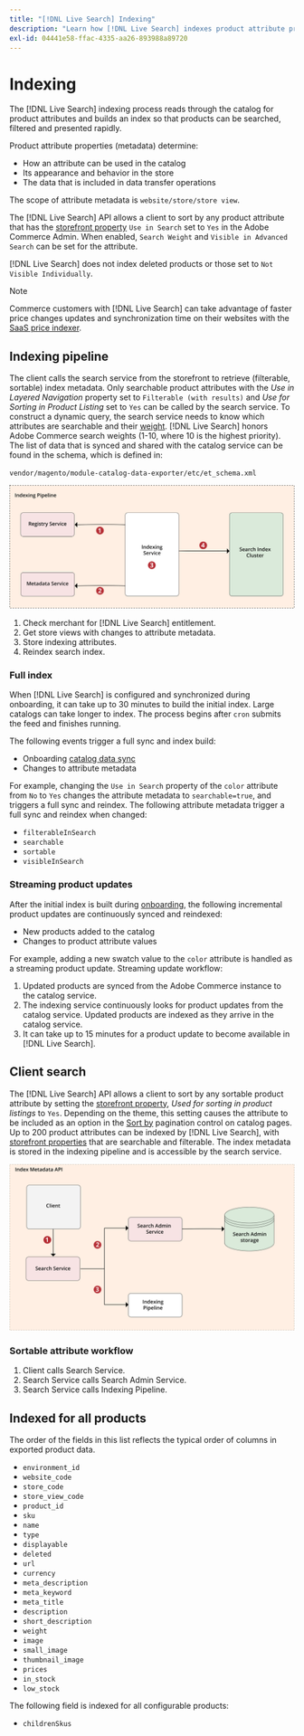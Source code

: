 ```yaml
---
title: "[!DNL Live Search] Indexing"
description: "Learn how [!DNL Live Search] indexes product attribute properties."
exl-id: 04441e58-ffac-4335-aa26-893988a89720
---
```

# Indexing

The [!DNL Live Search] indexing process reads through the catalog for product attributes and builds an index so that products can be searched, filtered and presented rapidly.

Product attribute properties (metadata) determine:

* How an attribute can be used in the catalog
* Its appearance and behavior in the store
* The data that is included in data transfer operations

The scope of attribute metadata is `website/store/store view`.

The [!DNL Live Search] API allows a client to sort by any product attribute that has the [storefront property](https://experienceleague.adobe.com/docs/commerce-admin/catalog/product-attributes/product-attributes.html) `Use in Search` set to `Yes` in the Adobe Commerce Admin. When enabled, `Search Weight` and `Visible in Advanced Search` can be set for the attribute.

[!DNL Live Search] does not index deleted products or those set to `Not Visible Individually`.

>[!NOTE]
>
> Commerce customers with [!DNL Live Search] can take advantage of faster price changes updates and synchronization time on their websites with the [SaaS price indexer](../price-index/index.md).

## Indexing pipeline

The client calls the search service from the storefront to retrieve (filterable, sortable) index metadata. Only searchable product attributes with the *Use in Layered Navigation* property set to `Filterable (with results)` and *Use for Sorting in Product Listing* set to `Yes` can be called by the search service.
To construct a dynamic query, the search service needs to know which attributes are searchable and their [weight](https://experienceleague.adobe.com/docs/commerce-admin/catalog/catalog/search/search-results.html#weighted-search). [!DNL Live Search] honors Adobe Commerce search weights (1-10, where 10 is the highest priority). The list of data that is synced and shared with the catalog service can be found in the schema, which is defined in:

`vendor/magento/module-catalog-data-exporter/etc/et_schema.xml`

![[!DNL Live Search] indexing client search diagram](assets/indexing-pipeline.svg)

1. Check merchant for [!DNL Live Search] entitlement.
1. Get store views with changes to attribute metadata.
1. Store indexing attributes.
1. Reindex search index.

### Full index

When [!DNL Live Search] is configured and synchronized during onboarding, it can take up to 30 minutes to build the initial index. Large catalogs can take longer to index. The process begins after `cron` submits the feed and finishes running.

The following events trigger a full sync and index build:

* Onboarding [catalog data sync](install.md#synchronize-catalog-data)
* Changes to attribute metadata

For example, changing the `Use in Search` property of the `color` attribute from `No` to `Yes` changes the attribute metadata to `searchable=true`, and triggers a full sync and reindex. The following attribute metadata trigger a full sync and reindex when changed:

* `filterableInSearch`
* `searchable`
* `sortable`
* `visibleInSearch`

### Streaming product updates

After the initial index is built during [onboarding](install.md#synchronize-catalog-data), the following incremental product updates are continuously synced and reindexed:

* New products added to the catalog
* Changes to product attribute values

For example, adding a new swatch value to the `color` attribute is handled as a streaming product update.
Streaming update workflow:

1. Updated products are synced from the Adobe Commerce instance to the catalog service.
1. The indexing service continuously looks for product updates from the catalog service. Updated products are indexed as they arrive in the catalog service.
1. It can take up to 15 minutes for a product update to become available in [!DNL Live Search].

## Client search

The [!DNL Live Search] API allows a client to sort by any sortable product attribute by setting the [storefront property](https://experienceleague.adobe.com/docs/commerce-admin/catalog/product-attributes/product-attributes.html), *Used for sorting in product listings* to `Yes`. Depending on the theme, this setting causes the attribute to be included as an option in the [Sort by](https://experienceleague.adobe.com/docs/commerce-admin/catalog/catalog/navigation/navigation.html) pagination control on catalog pages. Up to 200 product attributes can be indexed by [!DNL Live Search], with [storefront properties](https://experienceleague.adobe.com/docs/commerce-admin/catalog/product-attributes/product-attributes.html) that are searchable and filterable.
The index metadata is stored in the indexing pipeline and is accessible by the search service.

![[!DNL Live Search] index metadata API diagram](assets/index-metadata-api.svg)

### Sortable attribute workflow

1. Client calls Search Service.
1. Search Service calls Search Admin Service.
1. Search Service calls Indexing Pipeline.

## Indexed for all products

The order of the fields in this list reflects the typical order of columns in exported product data.

* `environment_id`
* `website_code`
* `store_code`
* `store_view_code`
* `product_id`
* `sku`
* `name`
* `type`
* `displayable`
* `deleted`
* `url`
* `currency`
* `meta_description`
* `meta_keyword`
* `meta_title`
* `description`
* `short_description`
* `weight`
* `image`
* `small_image`
* `thumbnail_image`
* `prices`
* `in_stock`
* `low_stock`

The following field is indexed for all configurable products:

* `childrenSkus`
